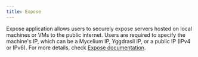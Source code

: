 ```yaml
---
title: Expose
---
```


Expose application allows users to securely expose servers hosted on local machines or VMs to the public internet. Users are required to specify the machine's IP, which can be a Mycelium IP, Yggdrasil IP, or a public IP (IPv4 or IPv6). For more details, check [Expose documentation](https://www.manual.grid.tf/documentation/dashboard/solutions/expose.html).
